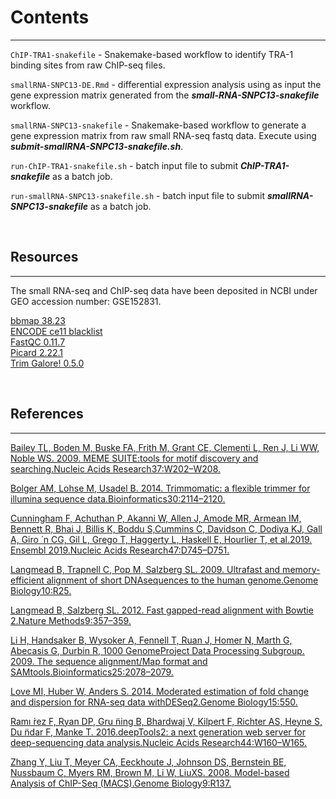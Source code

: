 # Contents
___
`ChIP-TRA1-snakefile` - Snakemake-based workflow to identify TRA-1 binding sites from raw ChIP-seq files.  

`smallRNA-SNPC13-DE.Rmd` - differential expression analysis using as input the gene expression matrix generated from the ***small-RNA-SNPC13-snakefile*** workflow.  

`smallRNA-SNPC13-snakefile` - Snakemake-based workflow to generate a gene expression matrix from raw small RNA-seq fastq data. Execute using ***submit-smallRNA-SNPC13-snakefile.sh***.  

`run-ChIP-TRA1-snakefile.sh` - batch input file to submit ***ChIP-TRA1-snakefile*** as a batch job.  

`run-smallRNA-SNPC13-snakefile.sh` - batch input file to submit ***smallRNA-SNPC13-snakefile*** as a batch job.  


<br>

## Resources
___
The small RNA-seq and ChIP-seq data have been deposited in NCBI under GEO accession number: GSE152831.

[bbmap 38.23](http://jgi.doe.gov/data-and-tools/bb-tools/)  
[ENCODE ce11 blacklist](https://github.com/Boyle-Lab/Blacklist/)  
[FastQC 0.11.7](http://www.bioinformatics.babraham.ac.uk/projects/fastqc/)  
[Picard 2.22.1](http://broadinstitute.github.io/picard/)  
[Trim Galore! 0.5.0](http://www.bioinformatics.babraham.ac.uk/projects/trim_galore/)  

<br>

## References
___
[Bailey TL, Boden M, Buske FA, Frith M, Grant CE, Clementi L, Ren J, Li WW, Noble WS. 2009. MEME SUITE:tools for motif discovery and searching.Nucleic Acids Research37:W202–W208.](https://doi.org/10.1093/nar/gkp335)

[Bolger AM, Lohse M, Usadel B. 2014. Trimmomatic: a flexible trimmer for illumina sequence data.Bioinformatics30:2114–2120.](https://doi.org/10.1093/bioinformatics/btu170)

[Cunningham F, Achuthan P, Akanni W, Allen J, Amode MR, Armean IM, Bennett R, Bhai J, Billis K, Boddu S,Cummins C, Davidson C, Dodiya KJ, Gall A, Giro ́ n CG, Gil L, Grego T, Haggerty L, Haskell E, Hourlier T, et al.2019. Ensembl 2019.Nucleic Acids Research47:D745–D751.](https://doi.org/10.1093/nar/gky1113)  

[Langmead B, Trapnell C, Pop M, Salzberg SL. 2009. Ultrafast and memory-efficient alignment of short DNAsequences to the human genome.Genome Biology10:R25.](https://doi.org/10.1186/gb-2009-10-3-r25)  

[Langmead B, Salzberg SL. 2012. Fast gapped-read alignment with Bowtie 2.Nature Methods9:357–359.](https://doi.org/10.1038/nmeth.1923)  

[Li H, Handsaker B, Wysoker A, Fennell T, Ruan J, Homer N, Marth G, Abecasis G, Durbin R, 1000 GenomeProject Data Processing Subgroup. 2009. The sequence alignment/Map format and SAMtools.Bioinformatics25:2078–2079.](https://doi.org/10.1093/bioinformatics/btp352) 

[Love MI, Huber W, Anders S. 2014. Moderated estimation of fold change and dispersion for RNA-seq data withDESeq2.Genome Biology15:550.](https://doi.org/10.1186/s13059-014-0550-8)  

[Ramı ́rez F, Ryan DP, Gru ̈ning B, Bhardwaj V, Kilpert F, Richter AS, Heyne S, Du ̈ndar F, Manke T. 2016.deepTools2: a next generation web server for deep-sequencing data analysis.Nucleic Acids Research44:W160–W165.](https://doi.org/10.1093/nar/gkw257)  

[Zhang Y, Liu T, Meyer CA, Eeckhoute J, Johnson DS, Bernstein BE, Nussbaum C, Myers RM, Brown M, Li W, LiuXS. 2008. Model-based Analysis of ChIP-Seq (MACS).Genome Biology9:R137.](https://doi.org/10.1186/gb-2008-9-9-r137)  